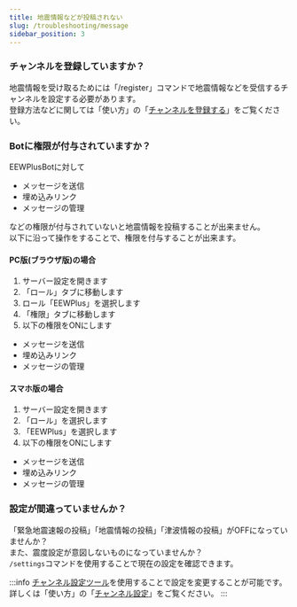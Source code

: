 ```yaml
---
title: 地震情報などが投稿されない
slug: /troubleshooting/message
sidebar_position: 3
---
```


### チャンネルを登録していますか？
地震情報を受け取るためには「/register」コマンドで地震情報などを受信するチャンネルを設定する必要があります。  
登録方法などに関しては「使い方」の「[チャンネルを登録する](use/register.md)」をご覧ください。

### Botに権限が付与されていますか？
EEWPlusBotに対して

- メッセージを送信
- 埋め込みリンク
- メッセージの管理

などの権限が付与されていないと地震情報を投稿することが出来ません。  
以下に沿って操作をすることで、権限を付与することが出来ます。  
  
#### PC版(ブラウザ版)の場合
1. サーバー設定を開きます
2. 「ロール」タブに移動します
3. ロール「EEWPlus」を選択します
4. 「権限」タブに移動します
5. 以下の権限をONにします
- メッセージを送信
- 埋め込みリンク
- メッセージの管理

#### スマホ版の場合
1. サーバー設定を開きます
2. 「ロール」を選択します
3. 「EEWPlus」を選択します
4. 以下の権限をONにします
- メッセージを送信
- 埋め込みリンク
- メッセージの管理

### 設定が間違っていませんか？
「緊急地震速報の投稿」「地震情報の投稿」「津波情報の投稿」がOFFになっていませんか？  
また、震度設定が意図しないものになっていませんか？  
`/settings`コマンドを使用することで現在の設定を確認できます。  

:::info
[チャンネル設定ツール](/tools/settings)を使用することで設定を変更することが可能です。  
詳しくは「使い方」の「[チャンネル設定](use/channel.md)」をご覧ください。
:::